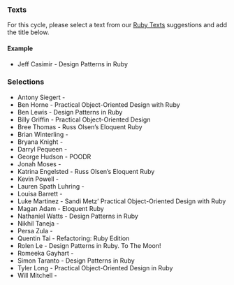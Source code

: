 ### Texts

For this cycle, please select a text from our [Ruby Texts](http://tutorials.jumpstartlab.com/reading/suggestions/ruby_texts.html) suggestions and add the title below.

#### Example

* Jeff Casimir - Design Patterns in Ruby

### Selections

* Antony Siegert - 
* Ben Horne - Practical Object-Oriented Design with Ruby
* Ben Lewis - Design Patterns in Ruby
* Billy Griffin - Practical Object-Oriented Design
* Bree Thomas - Russ Olsen’s Eloquent Ruby
* Brian Winterling - 
* Bryana Knight - 
* Darryl Pequeen - 
* George Hudson - POODR
* Jonah Moses - 
* Katrina Engelsted - Russ Olsen’s Eloquent Ruby
* Kevin Powell - 
* Lauren Spath Luhring - 
* Louisa Barrett - 
* Luke Martinez - Sandi Metz’ Practical Object-Oriented Design with Ruby
* Magan Adam - Eloquent Ruby
* Nathaniel Watts - Design Patterns in Ruby
* Nikhil Taneja - 
* Persa Zula - 
* Quentin Tai - Refactoring: Ruby Edition
* Rolen Le - Design Patterns in Ruby. To The Moon!
* Romeeka Gayhart - 
* Simon Taranto - Design Patterns in Ruby
* Tyler Long - Practical Object-Oriented Design in Ruby
* Will Mitchell - 
